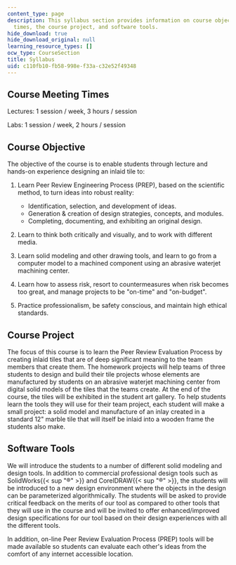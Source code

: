 ```yaml
---
content_type: page
description: This syllabus section provides information on course objectives, meeting
  times, the course project, and software tools.
hide_download: true
hide_download_original: null
learning_resource_types: []
ocw_type: CourseSection
title: Syllabus
uid: c110fb10-fb58-998e-f33a-c32e52f49348
---
```


Course Meeting Times
--------------------

Lectures: 1 session / week, 3 hours / session

Labs: 1 session / week, 2 hours / session

Course Objective
----------------

The objective of the course is to enable students through lecture and hands-on experience designing an inlaid tile to:

1.  Learn Peer Review Engineering Process (PREP), based on the scientific method, to turn ideas into robust reality:
    *   Identification, selection, and development of ideas.
    *   Generation & creation of design strategies, concepts, and modules.
    *   Completing, documenting, and exhibiting an original design.  
        
2.  Learn to think both critically and visually, and to work with different media.  
    
3.  Learn solid modeling and other drawing tools, and learn to go from a computer model to a machined component using an abrasive waterjet machining center.  
    
4.  Learn how to assess risk, resort to countermeasures when risk becomes too great, and manage projects to be "on-time" and "on-budget".  
    
5.  Practice professionalism, be safety conscious, and maintain high ethical standards.

Course Project
--------------

The focus of this course is to learn the Peer Review Evaluation Process by creating inlaid tiles that are of deep significant meaning to the team members that create them. The homework projects will help teams of three students to design and build their tile projects whose elements are manufactured by students on an abrasive waterjet machining center from digital solid models of the tiles that the teams create. At the end of the course, the tiles will be exhibited in the student art gallery. To help students learn the tools they will use for their team project, each student will make a small project: a solid model and manufacture of an inlay created in a standard 12" marble tile that will itself be inlaid into a wooden frame the students also make.

Software Tools
--------------

We will introduce the students to a number of different solid modeling and design tools. In addition to commercial professional design tools such as SolidWorks{{< sup "®" >}} and CorelDRAW{{< sup "®" >}}, the students will be introduced to a new design environment where the objects in the design can be parameterized algorithmically. The students will be asked to provide critical feedback on the merits of our tool as compared to other tools that they will use in the course and will be invited to offer enhanced/improved design specifications for our tool based on their design experiences with all the different tools.

In addition, on-line Peer Review Evaluation Process (PREP) tools will be made available so students can evaluate each other's ideas from the comfort of any internet accessible location.
